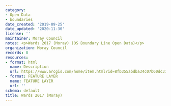 ```yaml
---
category:
- Open Data
- boundaries
date_created: '2019-09-25'
date_updated: '2020-11-30'
license: ''
maintainer: Moray Council
notes: <p>Wards 2017 (Moray) (OS Boundary Line Open Data)</p>
organization: Moray Council
records: 8
resources:
- format: html
  name: Description
  url: https://www.arcgis.com/home/item.html?id=8fb355abdba34c07b60dc31f3d55377c
- format: FEATURE LAYER
  name: FEATURE LAYER
  url: ''
schema: default
title: Wards 2017 (Moray)
---
```

